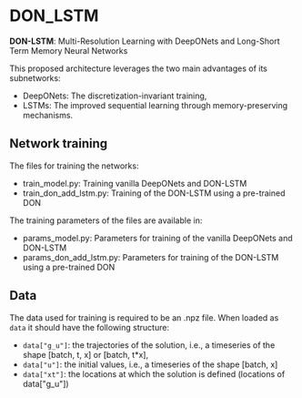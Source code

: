 # DON_LSTM
**DON-LSTM**: Multi-Resolution Learning with DeepONets and Long-Short Term Memory Neural Networks

This proposed architecture leverages the two main advantages of its subnetworks:
- DeepONets: The discretization-invariant training,
- LSTMs: The improved sequential learning through memory-preserving mechanisms.

## Network training
The files for training the networks:
- train_model.py: Training vanilla DeepONets and DON-LSTM
- train_don_add_lstm.py: Training of the DON-LSTM using a pre-trained DON

The training parameters of the files are available in:
- params_model.py: Parameters for training of the vanilla DeepONets and DON-LSTM
- params_don_add_lstm.py: Parameters for training of the DON-LSTM using a pre-trained DON

## Data
The data used for training is required to be an .npz file. When loaded as `data` it should have the following structure:
- `data["g_u"]`: the trajectories of the solution, i.e., a timeseries of the shape [batch, t, x] or [batch, t*x],
- `data["u"]`: the initial values, i.e., a timeseries of the shape [batch, x]
- `data["xt"]`: the locations at which the solution is defined (locations of data["g_u"])
